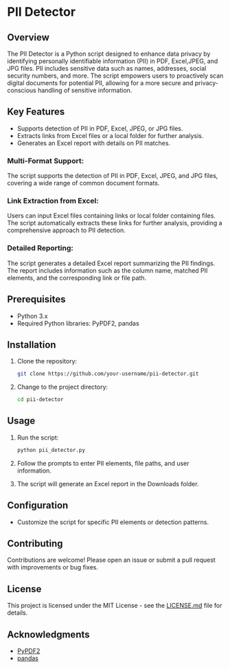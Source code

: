 # PII Detector

## Overview

The PII Detector is a Python script designed to enhance data privacy by identifying personally identifiable information (PII) in PDF, Excel,JPEG, and JPG files. PII includes sensitive data such as names, addresses, social security numbers, and more. The script empowers users to proactively scan digital documents for potential PII, allowing for a more secure and privacy-conscious handling of sensitive information.

## Key Features

- Supports detection of PII in PDF, Excel, JPEG, or JPG files.
- Extracts links from Excel files or a local folder for further analysis.
- Generates an Excel report with details on PII matches.

### Multi-Format Support:

The script supports the detection of PII in PDF, Excel, JPEG, and JPG files, covering a wide range of common document formats.
### Link Extraction from Excel:

Users can input Excel files containing links or local folder containing files. The script automatically extracts these links for further analysis, providing a comprehensive approach to PII detection.
### Detailed Reporting:

The script generates a detailed Excel report summarizing the PII findings. The report includes information such as the column name, matched PII elements, and the corresponding link or file path.


## Prerequisites

- Python 3.x
- Required Python libraries: PyPDF2, pandas

## Installation

1. Clone the repository:

    ```bash
    git clone https://github.com/your-username/pii-detector.git
    ```

2. Change to the project directory:

    ```bash
    cd pii-detector
    ```

## Usage

1. Run the script:

    ```bash
    python pii_detector.py
    ```

2. Follow the prompts to enter PII elements, file paths, and user information.

3. The script will generate an Excel report in the Downloads folder.

## Configuration

- Customize the script for specific PII elements or detection patterns.

## Contributing

Contributions are welcome! Please open an issue or submit a pull request with improvements or bug fixes.

## License

This project is licensed under the MIT License - see the [LICENSE.md](LICENSE.md) file for details.

## Acknowledgments

- [PyPDF2](https://pythonhosted.org/PyPDF2/)
- [pandas](https://pandas.pydata.org/)

